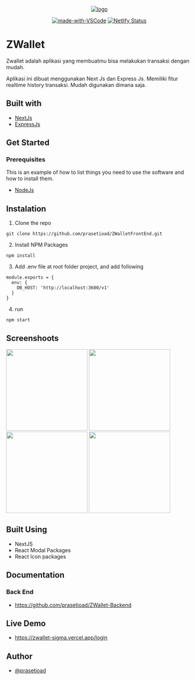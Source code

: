 <p align="center">
  <a href="" rel="noopener">
 <img height=auto src="https://user-images.githubusercontent.com/66661143/119433013-8eb8d800-bd3f-11eb-9778-4f1168f5379d.png" alt="logo"></a>
</p>
<div align="center">
  
[![made-with-VSCode](https://img.shields.io/badge/Made%20for-VSCode-1f425f.svg)](https://code.visualstudio.com/)
[![Netlify Status](https://api.netlify.com/api/v1/badges/3e5e5f0e-297c-4bbe-85d7-12793c76f338/deploy-status)](https://zwallet-sigma.vercel.app/login)   
</div>

# ZWallet

<!--- These are examples. See https://shields.io for others or to customize this set of shields. You might want to include dependencies, project status and licence info here --->
<!-- ![GitHub repo size](https://img.shields.io/github/repo-size/scottydocs/README-template.md)
![GitHub contributors](https://img.shields.io/github/contributors/scottydocs/README-template.md)
![GitHub stars](https://img.shields.io/github/stars/scottydocs/README-template.md?style=social)
![GitHub forks](https://img.shields.io/github/forks/scottydocs/README-template.md?style=social)
![Twitter Follow](https://img.shields.io/twitter/follow/scottydocs?style=social) -->

Zwallet adalah aplikasi yang membuatmu bisa melakukan transaksi dengan mudah.

Aplikasi ini dibuat menggunakan Next Js dan Express Js. Memiliki fitur realtime history transaksi. Mudah digunakan dimana saja.

## Built with

* [NextJs](https://nextjs.org/)
* [ExpressJs](https://expressjs.com/)

## Get Started
### Prerequisites

This is an example of how to list things you need to use the software and how to install them.
* [NodeJs](https://nodejs.org/en/)


## Instalation
1. Clone the repo

```
git clone https://github.com/prasetioad/ZWalletFrontEnd.git

```
2. Install NPM Packages 
```
npm install
```
3. Add .env file at root folder project, and add following
```
module.exports = {
  env: {
    DB_HOST: 'http://localhost:3600/v1'
  }
}
```
4. run
``` 
npm start 
```

## Screenshoots 
<p float="left">
<img src="https://user-images.githubusercontent.com/77045083/117056856-fc787200-ad46-11eb-8329-9d9aac0cf244.png"  height="220"> 
<img src="https://user-images.githubusercontent.com/66661143/119436921-4c939480-bd47-11eb-85cb-29c58b5f6c95.jpg"  height="220">  
<img src="https://user-images.githubusercontent.com/66661143/117105668-b522cd80-ada8-11eb-8325-664716bfbf5a.jpg"  height="220"> 
<img src="https://user-images.githubusercontent.com/66661143/117105937-337f6f80-ada9-11eb-9bbf-a1dc98b9bfa9.jpg"  height="220">
</p>

## Built Using
* NextJS
* React Modal Packages
* React Icon packages

## Documentation

### Back End
* https://github.com/prasetioad/ZWallet-Backend

## Live Demo
* https://zwallet-sigma.vercel.app/login

## Author
* [@prasetioad](https://github.com/prasetioad)

